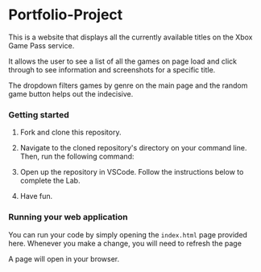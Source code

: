 # Portfolio-Project

This is a website that displays all the currently available titles on the Xbox Game Pass service.

It allows the user to see a list of all the games on page load and click through to see information and screenshots for a specific title.

The dropdown filters games by genre on the main page and the random game button helps out the indecisive.

### Getting started

1. Fork and clone this repository.

2. Navigate to the cloned repository's directory on your command line. Then, run the following command:

3. Open up the repository in VSCode. Follow the instructions below to complete the Lab.

4. Have fun.

### Running your web application

You can run your code by simply opening the `index.html` page provided here. Whenever you make a change, you will need to refresh the page

A page will open in your browser.
